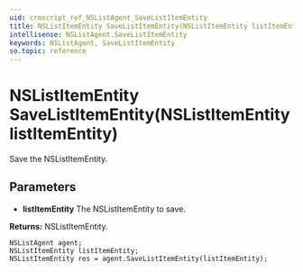 ```yaml
---
uid: crmscript_ref_NSListAgent_SaveListItemEntity
title: NSListItemEntity SaveListItemEntity(NSListItemEntity listItemEntity)
intellisense: NSListAgent.SaveListItemEntity
keywords: NSListAgent, SaveListItemEntity
so.topic: reference
---
```


# NSListItemEntity SaveListItemEntity(NSListItemEntity listItemEntity)

Save the NSListItemEntity.

## Parameters

* **listItemEntity** The NSListItemEntity to save.

**Returns:** NSListItemEntity.

```crmscript
NSListAgent agent;
NSListItemEntity listItemEntity;
NSListItemEntity res = agent.SaveListItemEntity(listItemEntity);
```

